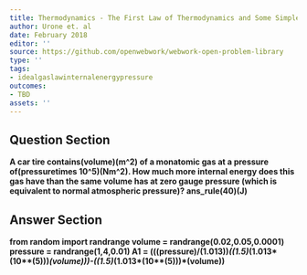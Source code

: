 ```yaml
---
title: Thermodynamics - The First Law of Thermodynamics and Some Simple Processes
author: Urone et. al
date: February 2018
editor: ''
source: https://github.com/openwebwork/webwork-open-problem-library
type: ''
tags:
- idealgaslawinternalenergypressure
outcomes:
- TBD
assets: ''
---
```


## Question Section 

<b>
A car tire contains(volume)(m^2) of a monatomic gas at a pressure of(pressuretimes 10^5)(Nm^2). How much more internal energy does this gas have than the same volume has at zero gauge pressure (which is equivalent to normal atmospheric pressure)?
ans_rule(40)(J)



## Answer Section

from random import randrange
volume = randrange(0.02,0.05,0.0001)
pressure = randrange(1,4,0.01)
A1 = (((pressure)/(1.013))*((1.5)*(1.013*(10**(5)))*(volume)))-((1.5)*(1.013*(10**(5)))*(volume))